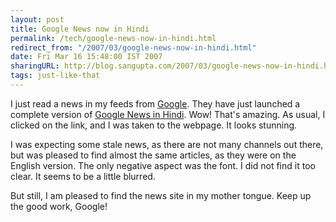 ```yaml
---
layout: post
title: Google News now in Hindi
permalink: /tech/google-news-now-in-hindi.html
redirect_from: "/2007/03/google-news-now-in-hindi.html"
date: Fri Mar 16 15:48:00 IST 2007
sharingURL: http://blog.sangupta.com/2007/03/google-news-now-in-hindi.html
tags: just-like-that
---
```


I just read a news in my feeds from 
<a href="http://www.google.com">Google</a>. They have just launched a complete version of 
<a href="http://news.google.com/news?ned=hi_in">Google News in Hindi</a>. Wow! That's amazing. 
As usual, I clicked on the link, and I was taken to the webpage. It looks stunning.

<!-- break here -->

I was expecting some stale news, as there are not many channels out there, but was pleased 
to find almost the same articles, as they were on the English version. The only negative 
aspect was the font. I did not find it too clear. It seems to be a little blurred.

But still, I am pleased to find the news site in my mother tongue. Keep up the good work, Google!
